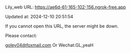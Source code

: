 Lily_web URL: https://ae6d-61-165-102-156.ngrok-free.app

Updated at: 2024-12-10 20:51:54

If you cannot open this URL, the server might be down.

Please contact: 

goley04@foxmail.com Or Wechat:GL_yeaH